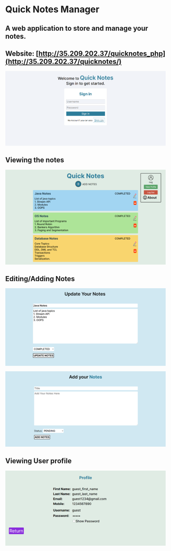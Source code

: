 # Quick Notes Manager

## A web application to store and manage your notes.

## Website: **[http://35.209.202.37/quicknotes_php](http://35.209.202.37/quicknotes/)**

![](readme_images/signin.png)

## Viewing the notes

![](readme_images/notes_home.png)

## Editing/Adding Notes

![](readme_images/update.png)

![](readme_images/add.png)

## Viewing User profile

![](readme_images/profile.png)

